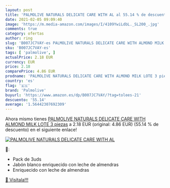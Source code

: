 ```yaml
---
layout: post
title: 'PALMOLIVE NATURALS DELICATE CARE WITH AL al 55.14 % de descuento'
date: 2021-02-05 09:09:40
image: 'https://m.media-amazon.com/images/I/4109YwiLdbL._SL200_.jpg'
comments: true
category: ofertas
author: ring
slug: 'B007JC7VAY-es PALMOLIVE NATURALS DELICATE CARE WITH ALMOND MILK LOTE 3...'
sku: 'B007JC7VAY-es'
tags: [ 'palmolive', ]
actualPrice: 2.18 EUR
currency: EUR
price: 2.18
comparePrice: 4.86 EUR
prodname: 'PALMOLIVE NATURALS DELICATE CARE WITH ALMOND MILK LOTE 3 piezas'
country: 'es'
flag: '🇪🇸'
brand: 'Palmolive'
buyurl: 'https://www.amazon.es/dp/B007JC7VAY/?tag=tolees-21'
descuento: '55.14'
average: '1.56442307692309'
---
```


Ahora mismo tienes [PALMOLIVE NATURALS DELICATE CARE WITH ALMOND MILK LOTE 3 piezas](https://www.amazon.es/dp/B007JC7VAY/?tag=tolees-21) a 2.18 EUR (original: 4.86 EUR) (55.14 %  de descuento) en el siguiente enlace!

[![PALMOLIVE NATURALS DELICATE CARE WITH AL](https://m.media-amazon.com/images/I/4109YwiLdbL._SL200_.jpg)](https://www.amazon.es/dp/B007JC7VAY/?tag=tolees-21)

🔎:

- Pack de 3uds
- Jabón blanco enriquecido con leche de almendras
- Enriquecido con leche de almendras

[🛒 Visítala!!!](https://www.amazon.es/dp/B007JC7VAY/?tag=tolees-21)
